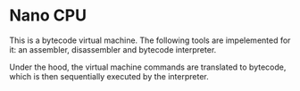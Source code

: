 # Nano CPU

This is a bytecode virtual machine. The following tools are impelemented for it: an assembler, disassembler and bytecode interpreter.

Under the hood, the virtual machine commands are translated to bytecode, which is then sequentially executed by the interpreter.

